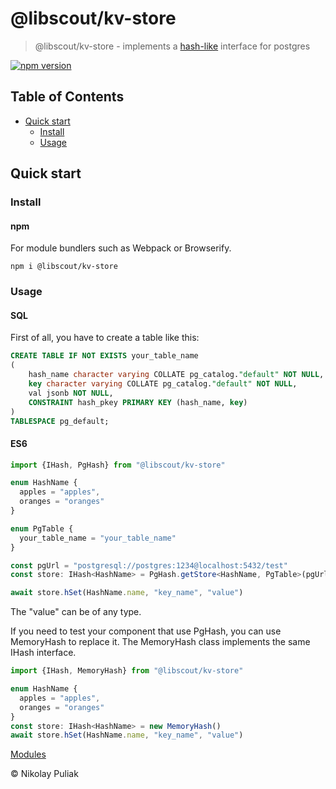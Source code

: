 # @libscout/kv-store

> @libscout/kv-store - implements a [hash-like](https://redis.io/commands/hget/) interface for postgres

[![npm version](https://badge.fury.io/js/@libscout%2Fkv-store.svg)](https://badge.fury.io/js/@libscout%2Fkv-store)


## Table of Contents

- [Quick start](#quick-start)
  - [Install](#install)
  - [Usage](#initialization)

## Quick start

### Install

#### npm

For module bundlers such as Webpack or Browserify.

```shell
npm i @libscout/kv-store
```

### Usage

#### SQL
First of all, you have to create a table like this:

```sql
CREATE TABLE IF NOT EXISTS your_table_name
(
    hash_name character varying COLLATE pg_catalog."default" NOT NULL,
    key character varying COLLATE pg_catalog."default" NOT NULL,
    val jsonb NOT NULL,
    CONSTRAINT hash_pkey PRIMARY KEY (hash_name, key)
)
TABLESPACE pg_default;
```

#### ES6

```ts
import {IHash, PgHash} from "@libscout/kv-store"

enum HashName {
  apples = "apples",
  oranges = "oranges"
}

enum PgTable {
  your_table_name = "your_table_name"
}

const pgUrl = "postgresql://postgres:1234@localhost:5432/test"
const store: IHash<HashName> = PgHash.getStore<HashName, PgTable>(pgUrl, PgTable.your_table_name)

await store.hSet(HashName.name, "key_name", "value")
```

The "value" can be of any type.

If you need to test your component that use PgHash, you can use MemoryHash to replace it. 
The MemoryHash class implements the same IHash interface.

```ts
import {IHash, MemoryHash} from "@libscout/kv-store"

enum HashName {
  apples = "apples",
  oranges = "oranges"
}
const store: IHash<HashName> = new MemoryHash()
await store.hSet(HashName.name, "key_name", "value")
```

[Modules](docs/modules.md)


&copy; Nikolay Puliak
